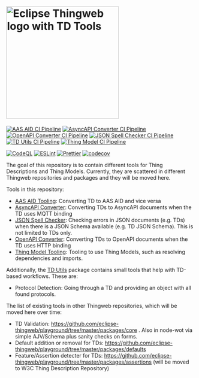 <h1>
  <picture>
    <source media="(prefers-color-scheme: dark)" srcset="https://raw.githubusercontent.com/eclipse-thingweb/thingweb/main/brand/logos/td-tools_for_dark_bg.svg">
    <source media="(prefers-color-scheme: light)" srcset="https://raw.githubusercontent.com/eclipse-thingweb/thingweb/master/brand/logos/td-tools.svg">
    <img title="Eclipse Thingweb TD Tools" alt="Eclipse Thingweb logo with TD Tools" src="https://github.com/eclipse-thingweb/thingweb/raw/main/brand/logos/td-tools.svg" width="300">
  </picture>
</h1>

[![AAS AID CI Pipeline](https://github.com/eclipse-thingweb/td-tools/actions/workflows/ci-aas-aid.yaml/badge.svg)](https://github.com/eclipse-thingweb/td-tools/actions/workflows/ci-aas-aid.yaml)
[![AsyncAPI Converter CI Pipeline](https://github.com/eclipse-thingweb/td-tools/actions/workflows/ci-async-api-converter.yaml/badge.svg)](https://github.com/eclipse-thingweb/td-tools/actions/workflows/ci-async-api-converter.yaml)
[![OpenAPI Converter CI Pipeline](https://github.com/eclipse-thingweb/td-tools/actions/workflows/ci-open-api-converter.yaml/badge.svg)](https://github.com/eclipse-thingweb/td-tools/actions/workflows/ci-open-api-converter.yaml)
[![JSON Spell Checker CI Pipeline](https://github.com/eclipse-thingweb/td-tools/actions/workflows/ci-json-spell-checker.yaml/badge.svg)](https://github.com/eclipse-thingweb/td-tools/actions/workflows/ci-json-spell-checker.yaml)
[![TD Utils CI Pipeline](https://github.com/eclipse-thingweb/td-tools/actions/workflows/ci-td-utils.yaml/badge.svg)](https://github.com/eclipse-thingweb/td-tools/actions/workflows/ci-td-utils.yaml)
[![Thing Model CI Pipeline](https://github.com/eclipse-thingweb/td-tools/actions/workflows/ci-thing-model.yaml/badge.svg)](https://github.com/eclipse-thingweb/td-tools/actions/workflows/ci-thing-model.yaml)

[![CodeQL](https://github.com/eclipse-thingweb/td-tools/actions/workflows/codeql-analysis.yml/badge.svg)](https://github.com/eclipse-thingweb/td-tools/actions/workflows/codeql-analysis.yml)
[![ESLint](https://github.com/eclipse-thingweb/td-tools/actions/workflows/eslint.yml/badge.svg)](https://github.com/eclipse-thingweb/td-tools/actions/workflows/eslint.yml)
[![Prettier](https://github.com/eclipse-thingweb/td-tools/actions/workflows/prettier.yml/badge.svg)](https://github.com/eclipse-thingweb/td-tools/actions/workflows/prettier.yml)
[![codecov](https://codecov.io/gh/eclipse-thingweb/td-tools/branch/main/graph/badge.svg?token=ZP8VZROLXD)](https://codecov.io/gh/eclipse-thingweb/td-tools)

The goal of this repository is to contain different tools for Thing Descriptions and Thing Models.
Currently, they are scattered in different Thingweb repositories and packages and they will be moved here.

Tools in this repository:

-   [AAS AID Tooling](https://github.com/eclipse-thingweb/td-tools/tree/main/node/aas-aid): Converting TD to AAS AID and vice versa
-   [AsyncAPI Converter](https://github.com/eclipse-thingweb/td-tools/tree/main/node/async-api-converter): Converting TDs to AsyncAPI documents when the TD uses MQTT binding
-   [JSON Spell Checker](https://github.com/eclipse-thingweb/td-tools/tree/main/node/json-spell-checker): Checking errors in JSON documents (e.g. TDs) when there is a JSON Schema available (e.g. TD JSON Schema). This is not limited to TDs only.
-   [OpenAPI Converter](https://github.com/eclipse-thingweb/td-tools/tree/main/node/open-api-converter): Converting TDs to OpenAPI documents when the TD uses HTTP binding
-   [Thing Model Tooling](https://github.com/eclipse-thingweb/td-tools/tree/main/node/thing-model): Tooling to use Thing Models, such as resolving dependencies and imports.

Additionally, the [TD Utils](https://github.com/eclipse-thingweb/td-tools/tree/main/node/td-utils) package contains small tools that help with TD-based workflows. These are:

- Protocol Detection: Going through a TD and providing an object with all found protocols.


The list of existing tools in other Thingweb repositories, which will be moved here over time:

-   TD Validation: https://github.com/eclipse-thingweb/playground/tree/master/packages/core . Also in node-wot via simple AJV/Schema plus sanity checks on forms.
-   Default addition or removal for TDs: https://github.com/eclipse-thingweb/playground/tree/master/packages/defaults
-   Feature/Assertion detecter for TDs: https://github.com/eclipse-thingweb/playground/tree/master/packages/assertions (will be moved to W3C Thing Description Repository)
